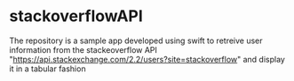 # stackoverflowAPI

The repository is a sample app developed using swift to retreive user information
from the stackeoverflow API "https://api.stackexchange.com/2.2/users?site=stackoverflow"
and display it in a tabular fashion
